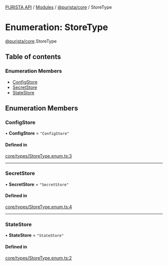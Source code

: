 [PURISTA API](../README.md) / [Modules](../modules.md) / [@purista/core](../modules/purista_core.md) / StoreType

# Enumeration: StoreType

[@purista/core](../modules/purista_core.md).StoreType

## Table of contents

### Enumeration Members

- [ConfigStore](purista_core.StoreType.md#configstore)
- [SecretStore](purista_core.StoreType.md#secretstore)
- [StateStore](purista_core.StoreType.md#statestore)

## Enumeration Members

### ConfigStore

• **ConfigStore** = ``"ConfigStore"``

#### Defined in

[core/types/StoreType.enum.ts:3](https://github.com/sebastianwessel/purista/blob/master/packages/core/src/core/types/StoreType.enum.ts#L3)

___

### SecretStore

• **SecretStore** = ``"SecretStore"``

#### Defined in

[core/types/StoreType.enum.ts:4](https://github.com/sebastianwessel/purista/blob/master/packages/core/src/core/types/StoreType.enum.ts#L4)

___

### StateStore

• **StateStore** = ``"StateStore"``

#### Defined in

[core/types/StoreType.enum.ts:2](https://github.com/sebastianwessel/purista/blob/master/packages/core/src/core/types/StoreType.enum.ts#L2)
